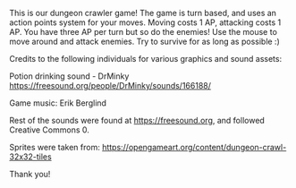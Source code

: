This is our dungeon crawler game!
The game is turn based, and uses an action points system for your moves. 
Moving costs 1 AP, attacking costs 1 AP. You have three AP per turn but so do the enemies!
Use the mouse to move around and attack enemies.
Try to survive for as long as possible :)

Credits to the following individuals for various graphics and sound assets:

Potion drinking sound - DrMinky https://freesound.org/people/DrMinky/sounds/166188/


Game music: Erik Berglind


Rest of the sounds were found at https://freesound.org, and followed Creative Commons 0.

Sprites were taken from: https://opengameart.org/content/dungeon-crawl-32x32-tiles

Thank you!
